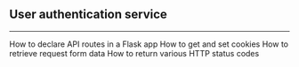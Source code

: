 ## User authentication service 

---

How to declare API routes in a Flask app
How to get and set cookies
How to retrieve request form data
How to return various HTTP status codes